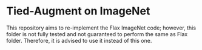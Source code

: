 # Tied-Augment on ImageNet
This repository aims to re-implement the Flax ImageNet code; however, this folder is not fully tested and not guaranteed to perform the same as Flax folder. Therefore, it is advised to use it instead of this one.